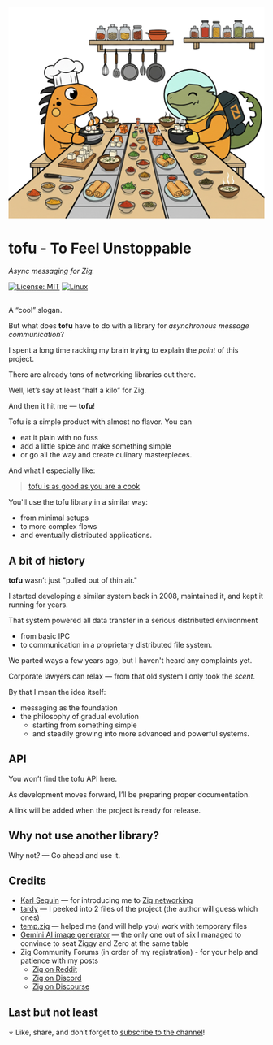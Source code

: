 ![](_logo/Ziggy_And_Zero_Are_Cooking_Tofu.png)
# tofu - To Feel Unstoppable
_Async messaging for Zig._

[![License: MIT](https://img.shields.io/badge/License-MIT-yellow.svg)](https://opensource.org/licenses/MIT)
[![Linux](https://github.com/g41797/yaaamp/actions/workflows/linux.yml/badge.svg)](https://github.com/g41797/yaaamp/actions/workflows/linux.yml)
<!-- [![MacOS](https://github.com/g41797/yaaamp/actions/workflows/mac.yml/badge.svg)](https://github.com/g41797/yaaamp/actions/workflows/mac.yml) -->
##
A “cool” slogan. 

But what does **tofu** have to do with a library for 
_asynchronous message communication_?

I spent a long time racking my brain trying to explain the _point_ of this project.

There are already tons of networking libraries out there. 

Well, let’s say at least “half a kilo” for Zig. 

And then it hit me — **tofu**!

Tofu is a simple product with almost no flavor. You can
- eat it plain with no fuss
- add a little spice and make something simple
- or go all the way and create culinary masterpieces.

And what I especially like:
>[tofu is as good as you are a cook](https://www.reddit.com/r/vegan/comments/hguwpc/tofu_is_as_good_as_you_are_a_cook/)

You'll use the tofu library in a similar way: 
- from minimal setups 
- to more complex flows
- and eventually distributed applications.

## A bit of history

**tofu** wasn’t just "pulled out of thin air."

I started developing a similar system back in 2008, maintained it, and kept it running for years.

That system powered all data transfer in a serious distributed environment 
- from basic IPC 
- to communication in a proprietary distributed file system.

We parted ways a few years ago, but I haven't heard any complaints yet.

Corporate lawyers can relax — from that old system I only took the _scent_. 

By that I mean the idea itself: 
- messaging as the foundation
- the philosophy of gradual evolution 
  - starting from something simple 
  - and steadily growing into more advanced and powerful systems.

## API
You won’t find the tofu API here.

As development moves forward, I’ll be preparing proper documentation.

A link will be added when the project is ready for release.

## Why not use another library?
Why not? — Go ahead and use it.


## Credits
- [Karl Seguin](https://github.com/karlseguin) — for introducing me to [Zig networking](https://www.openmymind.net/TCP-Server-In-Zig-Part-1-Single-Threaded/)
- [tardy](https://github.com/tardy-org/tardy) — I peeked into 2 files of the project (the author will guess which ones)
- [temp.zig](https://github.com/abhinav/temp.zig) — helped me (and will help you) work with temporary files
- [Gemini AI image generator](https://gemini.google.com/app) — the only one out of six I managed to convince to seat Ziggy and Zero at the same table
- Zig Community Forums (in order of my registration) - for your help and patience with my posts
  - [Zig on Reddit](https://www.reddit.com/r/Zig/)
  - [Zig on Discord](https://discord.com/invite/zig)
  - [Zig on Discourse](https://ziggit.dev/)

## Last but not least
⭐️ Like, share, and don’t forget to [subscribe to the channel](https://github.com/g41797)!



